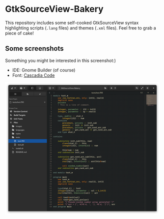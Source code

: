 # GtkSourceView-Bakery

This repository includes some self-cooked GtkSourceView syntax highlighting scripts (`.lang` files) and themes (`.xml` files). Feel free to grab a piece of cake!

## Some screenshots

Something you might be interested in this screenshot:)

* IDE: Gnome Builder (of course)
* Font: [Cascadia Code](https://github.com/microsoft/cascadia-code)

![](./images/fortran.png)

